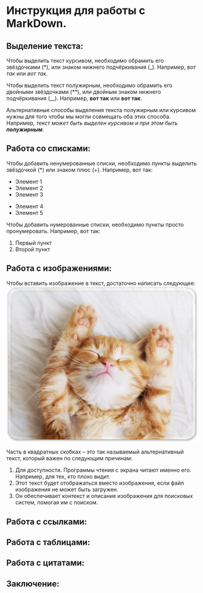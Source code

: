 # Инструкция для работы с MarkDown.

## Выделение текста:

Чтобы выделить текст курсивом, необходимо обрамить его звёздочками (*), или знаком нижнего подчёркивания (_). Например, *вот так* или _вот так_.

Чтобы выделить текст полужирным, необходимо обрамить его двойными звёздочками (**), или двойным знаком нижнего подчёркивания (__). Например, **вот так** или __вот так__.

Альтернативные способы выделения текста полужирным или курсивом нужны для того чтобы мы могли совмещать оба этих способа. Например, _текст может быть выделен курсивом и при этом быть **полужирным**_.

## Работа со списками:

Чтобы добавить ненумерованные списки, необходимо пункты выделить звёздочкой (*) или знаком плюс (+). Например, вот так:
* Элемент 1
* Элемент 2
* Элемент 3
+ Элемент 4
+ Элемент 5

Чтобы добавить нумерованные списки, необходимо пункты просто пронумеровать. Например, вот так:
1. Первый пункт
2. Второй пункт

## Работа с изображениями:

Чтобы вставить изображение в текст, достаточно написать следующее:
![Этот текст будет отображаться вместо изображения, если изображение вдруг не загрузится](The_name_of_the_file_from_which_the_image_is_added.jpg)

Часть в квадратных скобках – это так называемый альтернативный текст, который важен по следующим причинам:
1. Для доступности. Программы чтения с экрана читают именно его. Например, для тех, кто плохо видит.
2. Этот текст будет отображаться вместо изображения, если файл изображения не может быть загружен.
3. Он обеспечивает контекст и описание изображения для поисковых систем, помогая им с поиском.

## Работа с ссылками:

## Работа с таблицами:

## Работа с цитатами:

## Заключение:
